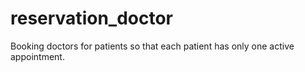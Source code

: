 # reservation_doctor
Booking doctors for patients so that each patient has only one active appointment.

